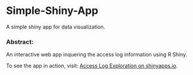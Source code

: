 # Simple-Shiny-App

A simple shiny app for data visualization.



### Abstract:

An interactive web app inquering the access log information using R Shiny.

To see the app in action, visit: [Access Log Exploration on shinyapps.io](https://siyuanli.shinyapps.io/Access-Log-Exploration/).

